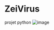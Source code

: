 # ZeiVirus
projet python 
![image](https://user-images.githubusercontent.com/100368432/199790828-968a6408-a797-45da-8cd6-865ed513e136.png)


